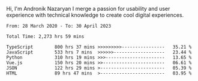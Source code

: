 Hi, I'm Andronik Nazaryan
I merge a passion for usability and user experience with technical knowledge to create cool digital experiences.


<!--START_SECTION:waka-->

```text
From: 28 March 2020 - To: 30 April 2023

Total Time: 2,273 hrs 59 mins

TypeScript        800 hrs 37 mins >>>>>>>>>----------------   35.21 %
JavaScript        533 hrs 7 mins  >>>>>>-------------------   23.44 %
Python            310 hrs 19 mins >>>----------------------   13.65 %
Vue.js            150 hrs 20 mins >>-----------------------   06.61 %
JSON              122 hrs 29 mins >------------------------   05.39 %
HTML              89 hrs 47 mins  >------------------------   03.95 %
```

<!--END_SECTION:waka-->
